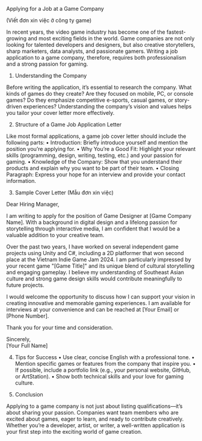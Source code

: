 Applying for a Job at a Game Company

(Viết đơn xin việc ở công ty game)

In recent years, the video game industry has become one of the fastest-growing and most exciting fields in the world. Game companies are not only looking for talented developers and designers, but also creative storytellers, sharp marketers, data analysts, and passionate gamers. Writing a job application to a game company, therefore, requires both professionalism and a strong passion for gaming.

1. Understanding the Company

Before writing the application, it’s essential to research the company. What kinds of games do they create? Are they focused on mobile, PC, or console games? Do they emphasize competitive e-sports, casual games, or story-driven experiences? Understanding the company’s vision and values helps you tailor your cover letter more effectively.

2. Structure of a Game Job Application Letter

Like most formal applications, a game job cover letter should include the following parts:
	•	Introduction: Briefly introduce yourself and mention the position you’re applying for.
	•	Why You’re a Good Fit: Highlight your relevant skills (programming, design, writing, testing, etc.) and your passion for gaming.
	•	Knowledge of the Company: Show that you understand their products and explain why you want to be part of their team.
	•	Closing Paragraph: Express your hope for an interview and provide your contact information.

3. Sample Cover Letter (Mẫu đơn xin việc)

Dear Hiring Manager,

I am writing to apply for the position of Game Designer at [Game Company Name]. With a background in digital design and a lifelong passion for storytelling through interactive media, I am confident that I would be a valuable addition to your creative team.

Over the past two years, I have worked on several independent game projects using Unity and C#, including a 2D platformer that won second place at the Vietnam Indie Game Jam 2024. I am particularly impressed by your recent game "[Game Title]" and its unique blend of cultural storytelling and engaging gameplay. I believe my understanding of Southeast Asian culture and strong game design skills would contribute meaningfully to future projects.

I would welcome the opportunity to discuss how I can support your vision in creating innovative and memorable gaming experiences. I am available for interviews at your convenience and can be reached at [Your Email] or [Phone Number].

Thank you for your time and consideration.

Sincerely,  
[Your Full Name]

4. Tips for Success
	•	Use clear, concise English with a professional tone.
	•	Mention specific games or features from the company that inspire you.
	•	If possible, include a portfolio link (e.g., your personal website, GitHub, or ArtStation).
	•	Show both technical skills and your love for gaming culture.

5. Conclusion

Applying to a game company is not just about listing qualifications—it’s about sharing your passion. Companies want team members who are excited about games, eager to learn, and ready to contribute creatively. Whether you’re a developer, artist, or writer, a well-written application is your first step into the exciting world of game creation.

